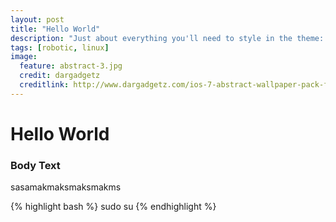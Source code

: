 ```yaml
---
layout: post
title: "Hello World"
description: "Just about everything you'll need to style in the theme: headings, paragraphs, blockquotes, tables, code blocks, and more."
tags: [robotic, linux]
image:
  feature: abstract-3.jpg
  credit: dargadgetz
  creditlink: http://www.dargadgetz.com/ios-7-abstract-wallpaper-pack-for-iphone-5-and-ipod-touch-retina/
---
```


# Hello World
### Body Text
sasamakmaksmaksmakms

{% highlight bash %}
sudo su
{% endhighlight %}
